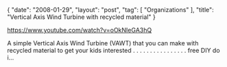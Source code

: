 {
   "date": "2008-01-29",
   "layout": "post",
   "tag": [
      "Organizations"
   ],
   "title": "Vertical Axis Wind Turbine with recycled material"
}

https://www.youtube.com/watch?v=oOkNIeGA3hQ  

A simple Vertical Axis Wind Turbine (VAWT) that you can make with recycled material to get your kids interested . . . . . . . . . . . . . . . . free DIY do i...